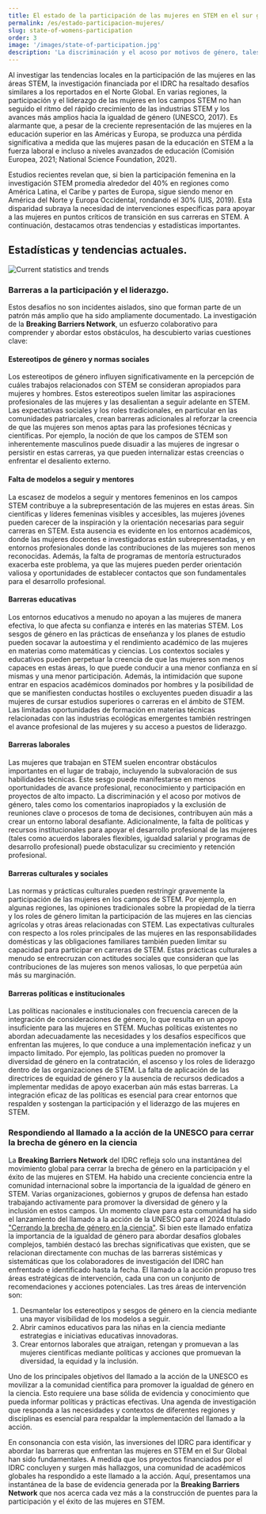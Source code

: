 ```yaml
---
title: El estado de la participación de las mujeres en STEM en el sur global
permalink: /es/estado-participacion-mujeres/
slug: state-of-womens-participation
order: 3
image: '/images/state-of-participation.jpg'
description: 'La discriminación y el acoso por motivos de género, tales como los comentarios inapropiados y la exclusión de reuniones clave o procesos de toma de decisiones, contribuyen aún más a crear un entorno laboral desafiante.'
---
```


Al investigar las tendencias locales en la participación de las mujeres en las áreas STEM, la investigación financiada por el IDRC ha resaltado desafíos similares a los reportados en el Norte Global. En varias regiones, la participación y el liderazgo de las mujeres en los campos STEM no han seguido el ritmo del rápido crecimiento de las industrias STEM y los avances más amplios hacia la igualdad de género (UNESCO, 2017). Es alarmante que, a pesar de la creciente representación de las mujeres en la educación superior en las Américas y Europa, se produzca una pérdida significativa a medida que las mujeres pasan de la educación en STEM a la fuerza laboral e incluso a niveles avanzados de educación (Comisión Europea, 2021; National Science Foundation, 2021).

Estudios recientes revelan que, si bien la participación femenina en la investigación STEM promedia alrededor del 40% en regiones como América Latina, el Caribe y partes de Europa, sigue siendo menor en América del Norte y Europa Occidental, rondando el 30% (UIS, 2019). Esta disparidad subraya la necesidad de intervenciones específicas para apoyar a las mujeres en puntos críticos de transición en sus carreras en STEM. A continuación, destacamos otras tendencias y estadísticas importantes.

## Estadísticas y tendencias actuales.
![Current statistics and trends](/images/statistics-es.png)

### Barreras a la participación y el liderazgo.

Estos desafíos no son incidentes aislados, sino que forman parte de un patrón más amplio que ha sido ampliamente documentado. La investigación de la **Breaking Barriers Network**, un esfuerzo colaborativo para comprender y abordar estos obstáculos, ha descubierto varias cuestiones clave:

#### Estereotipos de género y normas sociales
Los estereotipos de género influyen significativamente en la percepción de cuáles trabajos relacionados con STEM se consideran apropiados para mujeres y hombres. Estos estereotipos suelen limitar las aspiraciones profesionales de las mujeres y las desalientan a seguir adelante en STEM. Las expectativas sociales y los roles tradicionales, en particular en las comunidades patriarcales, crean barreras adicionales al reforzar la creencia de que las mujeres son menos aptas para las profesiones técnicas y científicas. Por ejemplo, la noción de que los campos de STEM son inherentemente masculinos puede disuadir a las mujeres de ingresar o persistir en estas carreras, ya que pueden internalizar estas creencias o enfrentar el desaliento externo.

#### Falta de modelos a seguir y mentores
La escasez de modelos a seguir y mentores femeninos en los campos STEM contribuye a la subrepresentación de las mujeres en estas áreas. Sin científicas y líderes femeninas visibles y accesibles, las mujeres jóvenes pueden carecer de la inspiración y la orientación necesarias para seguir carreras en STEM. Esta ausencia es evidente en los entornos académicos, donde las mujeres docentes e investigadoras están subrepresentadas, y en entornos profesionales donde las contribuciones de las mujeres son menos reconocidas. Además, la falta de programas de mentoría estructurados exacerba este problema, ya que las mujeres pueden perder orientación valiosa y oportunidades de establecer contactos que son fundamentales para el desarrollo profesional.

#### Barreras educativas
Los entornos educativos a menudo no apoyan a las mujeres de manera efectiva, lo que afecta su confianza e interés en las materias STEM. Los sesgos de género en las prácticas de enseñanza y los planes de estudio pueden socavar la autoestima y el rendimiento académico de las mujeres en materias como matemáticas y ciencias. Los contextos sociales y educativos pueden perpetuar la creencia de que las mujeres son menos capaces en estas áreas, lo que puede conducir a una menor confianza en sí mismas y una menor participación. Además, la intimidación que supone entrar en espacios académicos dominados por hombres y la posibilidad de que se manifiesten conductas hostiles o excluyentes pueden disuadir a las mujeres de cursar estudios superiores o carreras en el ámbito de STEM. Las limitadas oportunidades de formación en materias técnicas relacionadas con las industrias ecológicas emergentes también restringen el avance profesional de las mujeres y su acceso a puestos de liderazgo.

#### Barreras laborales
Las mujeres que trabajan en STEM suelen encontrar obstáculos importantes en el lugar de trabajo, incluyendo la subvaloración de sus habilidades técnicas. Este sesgo puede manifestarse en menos oportunidades de avance profesional, reconocimiento y participación en proyectos de alto impacto. La discriminación y el acoso por motivos de género, tales como los comentarios inapropiados y la exclusión de reuniones clave o procesos de toma de decisiones, contribuyen aún más a crear un entorno laboral desafiante. Adicionalmente, la falta de políticas y recursos institucionales para apoyar el desarrollo profesional de las mujeres (tales como acuerdos laborales flexibles, igualdad salarial y programas de desarrollo profesional) puede obstaculizar su crecimiento y retención profesional.

#### Barreras culturales y sociales
Las normas y prácticas culturales pueden restringir gravemente la participación de las mujeres en los campos de STEM. Por ejemplo, en algunas regiones, las opiniones tradicionales sobre la propiedad de la tierra y los roles de género limitan la participación de las mujeres en las ciencias agrícolas y otras áreas relacionadas con STEM. Las expectativas culturales con respecto a los roles principales de las mujeres en las responsabilidades domésticas y las obligaciones familiares también pueden limitar su capacidad para participar en carreras de STEM. Estas prácticas culturales a menudo se entrecruzan con actitudes sociales que consideran que las contribuciones de las mujeres son menos valiosas, lo que perpetúa aún más su marginación.

#### Barreras políticas e institucionales
Las políticas nacionales e institucionales con frecuencia carecen de la integración de consideraciones de género, lo que resulta en un apoyo insuficiente para las mujeres en STEM. Muchas políticas existentes no abordan adecuadamente las necesidades y los desafíos específicos que enfrentan las mujeres, lo que conduce a una implementación ineficaz y un impacto limitado. Por ejemplo, las políticas pueden no promover la diversidad de género en la contratación, el ascenso y los roles de liderazgo dentro de las organizaciones de STEM. La falta de aplicación de las directrices de equidad de género y la ausencia de recursos dedicados a implementar medidas de apoyo exacerban aún más estas barreras. La integración eficaz de las políticas es esencial para crear entornos que respalden y sostengan la participación y el liderazgo de las mujeres en STEM.

### Respondiendo al llamado a la acción de la UNESCO para cerrar la brecha de género en la ciencia

La **Breaking Barriers Network** del IDRC refleja solo una instantánea del movimiento global para cerrar la brecha de género en la participación y el éxito de las mujeres en STEM. Ha habido una creciente conciencia entre la comunidad internacional sobre la importancia de la igualdad de género en STEM. Varias organizaciones, gobiernos y grupos de defensa han estado trabajando activamente para promover la diversidad de género y la inclusión en estos campos. 
Un momento clave para esta comunidad ha sido el lanzamiento del llamado a la acción de la UNESCO para el 2024 titulado ["Cerrando la brecha de género en la ciencia"](https://dataviz.unesco.org/en/science-technology-and-innovation/cta). Si bien este llamado enfatiza la importancia de la igualdad de género para abordar desafíos globales complejos, también destacó las brechas significativas que existen, que se relacionan directamente con muchas de las barreras sistémicas y sistemáticas que los colaboradores de investigación del IDRC han enfrentado e identificado hasta la fecha.
El llamado a la acción propuso tres áreas estratégicas de intervención, cada una con un conjunto de recomendaciones y acciones potenciales. Las tres áreas de intervención son: 

1. Desmantelar los estereotipos y sesgos de género en la ciencia mediante una mayor visibilidad de los modelos a seguir.
2. Abrir caminos educativos para las niñas en la ciencia mediante estrategias e iniciativas educativas innovadoras.
3. Crear entornos laborales que atraigan, retengan y promuevan a las mujeres científicas mediante políticas y acciones que promuevan la diversidad, la equidad y la inclusión.

Uno de los principales objetivos del llamado a la acción de la UNESCO es movilizar a la comunidad científica para promover la igualdad de género en la ciencia. Esto requiere una base sólida de evidencia y conocimiento que pueda informar políticas y prácticas efectivas. Una agenda de investigación que responda a las necesidades y contextos de diferentes regiones y disciplinas es esencial para respaldar la implementación del llamado a la acción.  

En consonancia con esta visión, las inversiones del IDRC para identificar y abordar las barreras que enfrentan las mujeres en STEM en el Sur Global han sido fundamentales. A medida que los proyectos financiados por el IDRC concluyen y surgen más hallazgos, una comunidad de académicos globales ha respondido a este llamado a la acción. Aquí, presentamos una instantánea de la base de evidencia generada por la **Breaking Barriers Network** que nos acerca cada vez más a la construcción de puentes para la participación y el éxito de las mujeres en STEM.
